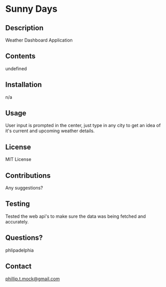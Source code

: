 # Sunny Days

  ## Description
  Weather Dashboard Application

  ## Contents
  undefined

  ## Installation
  n/a

  ## Usage
  User input is prompted in the center, just type in any city to get an idea of it's current and upcoming weather details.

  ## License
  MIT License

  ## Contributions
  Any suggestions?

  ## Testing
  Tested the web api's to make sure the data was being fetched and accurately.

  ## Questions?
  phlipadelphia

  ## Contact
  phillip.t.mock@gmail.com
